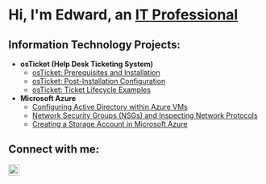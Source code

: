 <h1>Hi, I'm Edward, an <a href="https://linkedin.com/in/edward-jordan-80174815a">IT Professional</a></h1>

<h2>Information Technology Projects:</h2>

- <b>osTicket (Help Desk Ticketing System)</b>
  - [osTicket: Prerequisites and Installation](https://github.com/ejordan04/osticket-prereqs)
  - [osTicket: Post-Installation Configuration](https://github.com/ejordan04/post-install-config)
  - [osTicket: Ticket Lifecycle Examples](https://github.com/ejordan04/ticket-lifecycle)
- <b>Microsoft Azure</b>
  - [Configuring Active Directory within Azure VMs](https://github.com/ejordan04/configure-ad)
  - [Network Security Groups (NSGs) and Inspecting Network Protocols](https://github.com/ejordan04/azure-network-protocols)
  - [Creating a Storage Account in Microsoft Azure](https://github.com/ejordan04/azure-network-protocols)
 


<h2>Connect with me:</h2>

[<img align="left" alt="Josh | LinkedIn" width="22px" src="https://cdn.jsdelivr.net/npm/simple-icons@v3/icons/linkedin.svg" />][linkedin]

[linkedin]: https://linkedin.com/in/edward-jordan-80174815a
